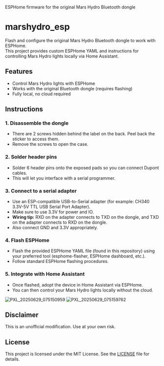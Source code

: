 ESPHome firmware for the original Mars Hydro Bluetooth dongle

# marshydro_esp
Flash and configure the original Mars Hydro Bluetooth dongle to work with ESPHome.  
This project provides custom ESPHome YAML and instructions for controlling Mars Hydro lights locally via Home Assistant.

## Features
- Control Mars Hydro lights with ESPHome
- Works with the original Bluetooth dongle (requires flashing)
- Fully local, no cloud required

## Instructions

### 1. Disassemble the dongle
- There are 2 screws hidden behind the label on the back. Peel back the sticker to access them.
- Remove the screws to open the case.

### 2. Solder header pins
- Solder 6 header pins onto the exposed pads so you can connect Dupont cables.
- This will let you interface with a serial programmer.

### 3. Connect to a serial adapter
- Use an ESP-compatible USB-to-Serial adapter (for example: CH340 3.3V-5V TTL USB Serial Port Adapter).
- Make sure to use 3.3V for power and IO.
- **Wiring tip:** RXD on the adapter connects to TXD on the dongle, and TXD on the adapter connects to RXD on the dongle.
- Also connect GND and 3.3V appropriately.

### 4. Flash ESPHome
- Flash the provided ESPHome YAML file (found in this repository) using your preferred tool (esphome-flasher, ESPHome dashboard, etc.).
- Follow standard ESPHome flashing procedures.

### 5. Integrate with Home Assistant
- Once flashed, adopt the device in Home Assistant via ESPHome.
- You can then control your Mars Hydro lights locally without the cloud.

![PXL_20250629_075150959](https://github.com/user-attachments/assets/27c800f4-8965-49f0-9782-ec91fe6a37b3)
![PXL_20250629_075159762](https://github.com/user-attachments/assets/bb4eb533-49c6-4ce8-9aab-fa472cb8d017)

## Disclaimer
This is an unofficial modification. Use at your own risk.


## License
This project is licensed under the MIT License. See the [LICENSE](LICENSE) file for details.
